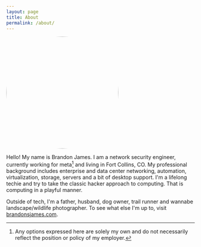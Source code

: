 ```yaml
---
layout: page
title: About
permalink: /about/
---
```


<a href="https://www.brandonsjames.com"><img src="me.jpg" style="border-radius:50%; width:300px" /></a></p>

Hello! My name is Brandon James. I am a network security engineer, currently working for meta[^1] and living in Fort Collins, CO. My professional background includes enterprise and data center networking, automation, virtualization, storage, servers and a bit of desktop support. I'm a lifelong techie and try to take the classic hacker approach to computing. That is computing in a playful manner. 

Outside of tech, I'm a father, husband, dog owner, trail runner and wannabe landscape/wildlife photographer. To see what else I'm up to, visit [brandonsjames.com](https://brandonsjames.com).

[^1]: Any options expressed here are solely my own and do not necessarily reflect the position or policy of my employer.
